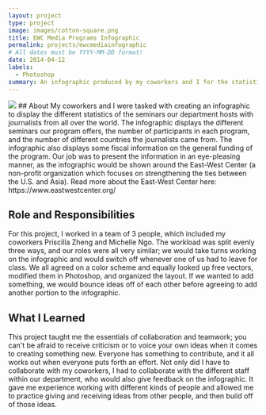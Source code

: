 ```yaml
---
layout: project
type: project
image: images/cotton-square.png
title: EWC Media Programs Infographic
permalink: projects/ewcmediainfographic
# All dates must be YYYY-MM-DD format!
date: 2014-04-12
labels:
  - Photoshop
summary: An infographic produced by my coworkers and I for the statistics of the past fiscal year for the Seminars department of the East-West Center.
---
```

<img class="ui image" src="{{ site.baseurl }}/images/cotton-header.png">
## About
My coworkers and I were tasked with creating an infographic to display the different statistics of the seminars our department hosts with journalists from all over the world. The infographic displays the different seminars our program offers, the number of participants in each program, and the number of different countries the journalists came from. The infographic also displays some fiscal information on the general funding of the program. Our job was to present the information in an eye-pleasing manner, as the infographic would be shown around the East-West Center (a non-profit organization which focuses on strengthening the ties between the U.S. and Asia). Read more about the East-West Center here: https://www.eastwestcenter.org/

## Role and Responsibilities
For this project, I worked in a team of 3 people, which included my coworkers Priscilla Zheng and Michelle Ngo. The workload was split evenly three ways, and our roles were all very similar; we would take turns working on the infographic and would switch off whenever one of us had to leave for class. We all agreed on a color scheme and equally looked up free vectors, modified them in Photoshop, and organized the layout. If we wanted to add something, we would bounce ideas off of each other before agreeing to add another portion to the infographic.

## What I Learned
This project taught me the essentials of collaboration and teamwork; you can't be afraid to receive criticism or to voice your own ideas when it comes to creating something new. Everyone has something to contribute, and it all works out when everyone puts forth an effort. Not only did I have to collaborate with my coworkers, I had to collaborate with the different staff within our department, who would also give feedback on the infographic. It gave me experience working with different kinds of people and allowed me to practice giving and receiving ideas from other people, and then build off of those ideas.


